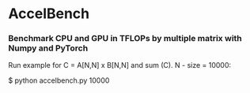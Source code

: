 # AccelBench
### Benchmark CPU and GPU in TFLOPs by multiple matrix with Numpy and PyTorch



Run example for C = A[N,N] x B[N,N] and sum (C). N - size = 10000:

$ python accelbench.py 10000
